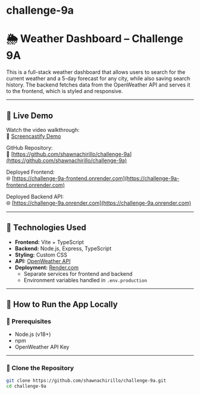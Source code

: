# challenge-9a
# 🌦️ Weather Dashboard – Challenge 9A

This is a full-stack weather dashboard that allows users to search for the current weather and a 5-day forecast for any city, while also saving search history. The backend fetches data from the OpenWeather API and serves it to the frontend, which is styled and responsive.

---

## 🔗 Live Demo  
Watch the video walkthrough:  
🎥 [Screencastify Demo](https://app.screencastify.com/v3/watch/VzxYEoF63zzknSt0kqFh)

GitHub Repository:  
🔗 [https://github.com/shawnachirillo/challenge-9a](https://github.com/shawnachirillo/challenge-9a)

Deployed Frontend:  
🌐 [https://challenge-9a-frontend.onrender.com](https://challenge-9a-frontend.onrender.com)

Deployed Backend API:  
🌐 [https://challenge-9a.onrender.com](https://challenge-9a.onrender.com)

---

## 🧪 Technologies Used

- **Frontend:** Vite + TypeScript
- **Backend:** Node.js, Express, TypeScript
- **Styling:** Custom CSS
- **API:** [OpenWeather API](https://openweathermap.org/api)
- **Deployment:** [Render.com](https://render.com/)
  - Separate services for frontend and backend
  - Environment variables handled in `.env.production`

---

## 🚀 How to Run the App Locally

### 🔧 Prerequisites
- Node.js (v18+)
- npm
- OpenWeather API Key

---

### 📂 Clone the Repository
```bash
git clone https://github.com/shawnachirillo/challenge-9a.git
cd challenge-9a




